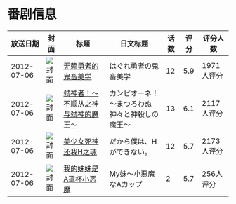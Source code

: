 # 番剧信息

|放送日期|封面|标题|日文标题|话数|评分|评分人数|
|---|---|---|---|---|---|---|
|2012-07-06|![封面](https://lain.bgm.tv/pic/cover/c/23/4d/27566_q40w3.jpg)|[无赖勇者的鬼畜美学](https://bangumi.tv/subject/27566)|はぐれ勇者の鬼畜美学|12|5.9|1971人评分|
|2012-07-06|![封面](https://lain.bgm.tv/pic/cover/c/b0/25/29075_bETyz.jpg)|[弒神者！～不顺从之神与弑神的魔王～](https://bangumi.tv/subject/29075)|カンピオーネ！ ～まつろわぬ神々と神殺しの魔王～|13|6.1|2117人评分|
|2012-07-06|![封面](https://lain.bgm.tv/pic/cover/c/fc/36/29650_OSPDd.jpg)|[美少女死神 还我H之魂](https://bangumi.tv/subject/29650)|だから僕は、Hができない。|12|5.7|2173人评分|
|2012-07-06|![封面](https://bangumi.tv/img/no_icon_subject.png)|[我的妹妹是A罩杯小恶魔](https://bangumi.tv/subject/43941)|My妹～小悪魔なAカップ|2|5.7|256人评分|
